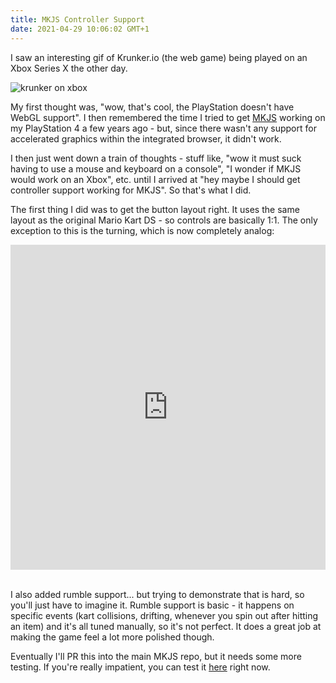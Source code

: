 ```yaml
---
title: MKJS Controller Support
date: 2021-04-29 10:06:02 GMT+1
---
```


I saw an interesting gif of Krunker.io (the web game) being played on an Xbox Series X the other day.

<!--more-->

![krunker on xbox](/mkjs-controller/krunkerxbox.gif)

My first thought was, "wow, that's cool, the PlayStation doesn't have WebGL support". I then remembered the time I tried
to get [MKJS](https://github.com/riperiperi/mkjs) working on my PlayStation 4 a few years ago - but, since there wasn't
any support for accelerated graphics within the integrated browser, it didn't work.

I then just went down a train of thoughts - stuff like, "wow it must suck having to use a mouse and keyboard on a console",
"I wonder if MKJS would work on an Xbox", etc. until I arrived at "hey maybe I should get controller support working for
MKJS".
So that's what I did.

The first thing I did was to get the button layout right. It uses the same layout as the original Mario Kart DS - so controls
are basically 1:1. The only exception to this is the turning, which is now completely analog:

<div style="left: 0; width: 100%; height: 0; position: relative; padding-bottom: 103.2609%;">
  <iframe src="https://streamable.com/o/c6sley"
    style="border: 0; top: 0; left: 0; width: 100%; height: 100%; position: absolute;"
    allowfullscreen
    scrolling="no"
    allow="encrypted-media">
  </iframe>
</div>
<br>

I also added rumble support... but trying to demonstrate that is hard, so you'll just have to imagine it. Rumble support is
basic - it happens on specific events (kart collisions, drifting, whenever you spin out after hitting an item) and it's all
tuned manually, so it's not perfect. It does a great job at making the game feel a lot more polished though.

Eventually I'll PR this into the main MKJS repo, but it needs some more testing. If you're really impatient, you can test it 
[here](https://xezno.github.io/mkjs/) right now.